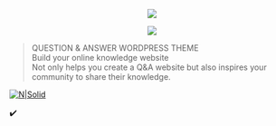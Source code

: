 <p align="center">
  <a href="https://qaengine.enginethemes.com">
    <img src="https://www.enginethemes.com/wp-content/themes/et_home_new/img/logo-text.png" />
  </a>
</p>
<p align="center">
  <a href="https://skillicons.dev">
    <img src="https://skillicons.dev/icons?i=php,js,css" />
  </a>
</p>

>QUESTION & ANSWER WORDPRESS THEME</br>
>Build your online knowledge website</br>
>Not only helps you create a Q&A website but also inspires your community to share their knowledge.

[![N|Solid](https://www.enginethemes.com/wp-content/themes/et_home_new/img/qa/simple-design-questions-and-answers-wordpress-theme.png)](https://qaengine.enginethemes.com/)

✔️
